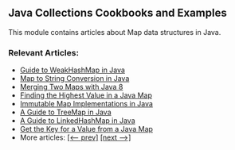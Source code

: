 ## Java Collections Cookbooks and Examples

This module contains articles about Map data structures in Java.

### Relevant Articles: 
- [Guide to WeakHashMap in Java](https://www.baeldung.com/java-weakhashmap)
- [Map to String Conversion in Java](https://www.baeldung.com/java-map-to-string-conversion)
- [Merging Two Maps with Java 8](https://www.baeldung.com/java-merge-maps)
- [Finding the Highest Value in a Java Map](https://www.baeldung.com/java-find-map-max)
- [Immutable Map Implementations in Java](https://www.baeldung.com/java-immutable-maps)
- [A Guide to TreeMap in Java](https://www.baeldung.com/java-treemap)
- [A Guide to LinkedHashMap in Java](https://www.baeldung.com/java-linked-hashmap)
- [Get the Key for a Value from a Java Map](https://www.baeldung.com/java-map-key-from-value)
- More articles: [[<-- prev]](/core-java-modules/core-java-collections-maps) [[next -->]](/core-java-modules/core-java-collections-maps-3)
